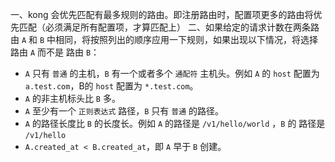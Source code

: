 一、kong 会优先匹配有最多规则的路由。即注册路由时，配置项更多的路由将优先匹配（必须满足所有配置项，才算匹配上）
二、如果给定的请求计数在两条路由 `A` 和 `B` 中相同，将按照列出的顺序应用一下规则，如果出现以下情况，将选择路由 `A` 而不是 路由 `B`：
- `A` 只有 `普通` 的主机，`B` 有一个或者多个 `通配符` 主机头。例如 `A` 的 `host` 配置为 `a.test.com`，B的 `host` 配置为 `*.test.com`。
- `A` 的非主机标头比 `B` 多。
- `A` 至少有一个 `正则表达式` 路径，`B` 只有 `普通` 的路径。
- `A` 的路径长度比 `B` 的长度长。例如 `A` 的路径是 `/v1/hello/world` ，`B` 的 路径是 `/v1/hello`
- `A.created_at < B.created_at`，即 `A` 早于 `B` 创建。